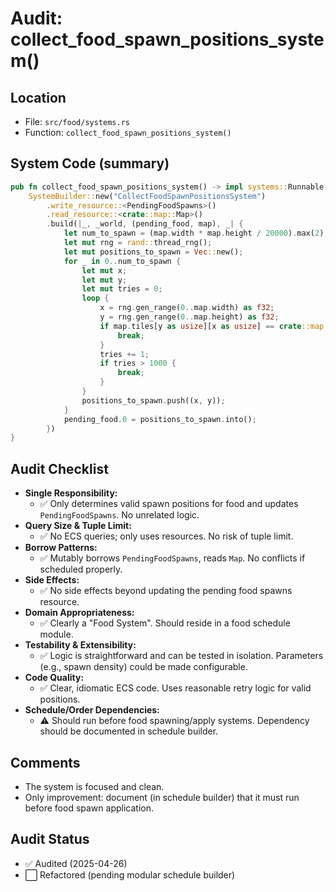 # Audit: collect_food_spawn_positions_system()

## Location
- File: `src/food/systems.rs`
- Function: `collect_food_spawn_positions_system()`

## System Code (summary)
```rust
pub fn collect_food_spawn_positions_system() -> impl systems::Runnable {
    SystemBuilder::new("CollectFoodSpawnPositionsSystem")
        .write_resource::<PendingFoodSpawns>()
        .read_resource::<crate::map::Map>()
        .build(|_, _world, (pending_food, map), _| {
            let num_to_spawn = (map.width * map.height / 20000).max(2);
            let mut rng = rand::thread_rng();
            let mut positions_to_spawn = Vec::new();
            for _ in 0..num_to_spawn {
                let mut x;
                let mut y;
                let mut tries = 0;
                loop {
                    x = rng.gen_range(0..map.width) as f32;
                    y = rng.gen_range(0..map.height) as f32;
                    if map.tiles[y as usize][x as usize] == crate::map::Terrain::Grass || map.tiles[y as usize][x as usize] == crate::map::Terrain::Forest {
                        break;
                    }
                    tries += 1;
                    if tries > 1000 {
                        break;
                    }
                }
                positions_to_spawn.push((x, y));
            }
            pending_food.0 = positions_to_spawn.into();
        })
}
```

## Audit Checklist
- **Single Responsibility:**
  - ✅ Only determines valid spawn positions for food and updates `PendingFoodSpawns`. No unrelated logic.
- **Query Size & Tuple Limit:**
  - ✅ No ECS queries; only uses resources. No risk of tuple limit.
- **Borrow Patterns:**
  - ✅ Mutably borrows `PendingFoodSpawns`, reads `Map`. No conflicts if scheduled properly.
- **Side Effects:**
  - ✅ No side effects beyond updating the pending food spawns resource.
- **Domain Appropriateness:**
  - ✅ Clearly a "Food System". Should reside in a food schedule module.
- **Testability & Extensibility:**
  - ✅ Logic is straightforward and can be tested in isolation. Parameters (e.g., spawn density) could be made configurable.
- **Code Quality:**
  - ✅ Clear, idiomatic ECS code. Uses reasonable retry logic for valid positions.
- **Schedule/Order Dependencies:**
  - ⚠️ Should run before food spawning/apply systems. Dependency should be documented in schedule builder.

## Comments
- The system is focused and clean.
- Only improvement: document (in schedule builder) that it must run before food spawn application.

## Audit Status
- ✅ Audited (2025-04-26)
- ⬜ Refactored (pending modular schedule builder)
